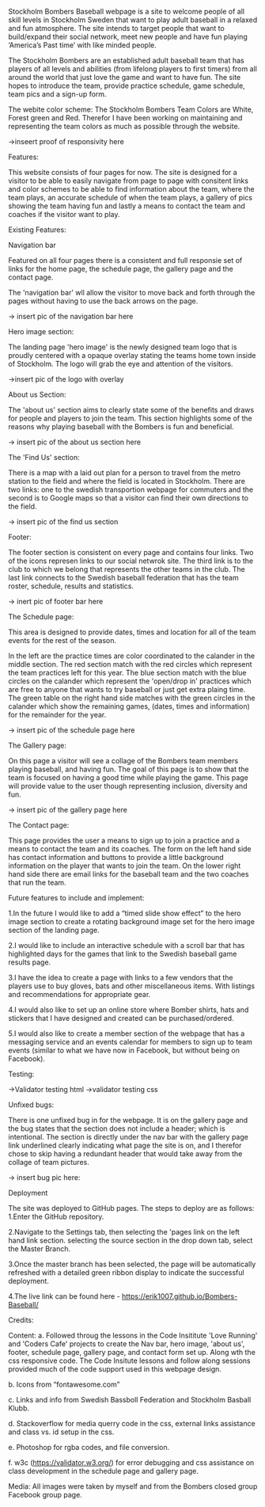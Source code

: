 Stockholm Bombers Baseball webpage is a site to welcome people of all skill levels in Stockholm Sweden that want to play adult baseball in a relaxed and fun atmosphere. The site intends to target people that want to build/expand their social network, meet new people and have fun playing ‘America’s Past time’ with like minded people. 

The Stockholm Bombers are an established adult baseball team that has players of all levels and abilities (from lifelong players to first timers) from all around the world that just love the game and want to have fun. The site hopes to introduce the team, provide practice schedule, game schedule, team pics and a sign-up form. 

The webite color scheme: The Stockholm Bombers Team Colors are White, Forest green and Red. Therefor I have been working on maintaining and representing the team colors as much as possible through the website.

->inseert proof of responsivity here

Features:

This website consists of four pages for now. The site is designed for a visitor to be able to easily navigate from page to page with consitent links and color schemes to be able to find information about the team, where the team plays, an accurate schedule of when the team plays, a gallery of pics showing the team having fun and lastly a means to contact the team and coaches if the visitor want to play.

Existing Features:

Navigation bar

Featured on all four pages there is a consistent and full responsie set of links for the home page, the schedule page, the gallery page and the contact page.

The 'navigation bar' wll allow the visitor to move back and forth through the pages without having to use the back arrows on the page.

-> insert pic of the navigation bar here

Hero image section:

The landing page 'hero image' is the newly designed team logo that is proudly centered with a opaque overlay stating the teams home town inside of Stockholm. The logo will grab the eye and attention of the visitors.

->insert pic of the logo with overlay

About us Section:

The 'about us' section aims to clearly state some of the benefits and draws for people and players to join the team. This section highlights some of the reasons why playing baseball with the Bombers is fun and beneficial.

-> insert pic of the about us section here

The 'Find Us' section:

There is a map with a laid out plan for a person to travel from the metro station to the field and where the field is located in Stockholm. There are two links: one to the swedish transportion webpage for commuters and the second is to Google maps so that a visitor can find their own directions to the field.

-> insert pic of the find us section

Footer:

The footer section is consistent on every page and contains four links. Two of the icons represen links to our social netwrok site. The third link is to the club to which we belong that represents the other teams in the club. The last link connects to the Swedish baseball federation that has the team roster, schedule, results and statistics.

-> inert pic of footer bar here

The Schedule page:

This area is designed to provide dates, times and location for all of the team events for the rest of the season.

In the left are the practice times are color coordinated to the calander in the middle section. 
The red section match with the red circles which represent the team practices left for this year.
The blue section match with the blue circles on the calander which represent the 'open/drop in' practices which are free to anyone that wants to try baseball or just get extra plaing time. 
The green table on the right hand side matches with the green circles in the calander which show the remaining games, (dates, times and information) for the remainder for the year.

-> insert pic of the schedule page here

The Gallery page:

On this page a visitor will see a collage of the Bombers team members playing baseball, and having fun. The goal of this page is to show that the team is focused on having a good time while playing the game. This page will provide value to the user though representing inclusion, diversity and fun.

-> insert pic of the gallery page here

The Contact page:

This page provides the user a means to sign up to join a practice and a means to contact the team and its coaches. 
The form on the left hand side has contact information and buttons to provide a little background information on the player that wants to join the team. 
On the lower right hand side there are email links for the baseball team and the two coaches that run the team.

Future features to include and implement:

1.In the future I would like to add a “timed slide show effect” to the hero image section to create a rotating background image set for the hero image section of the landing page.

2.I would like to include an interactive schedule with a scroll bar that has highlighted days for the games that link to the Swedish baseball game results page.

3.I have the idea to create a page with links to a few vendors that the players use to buy gloves, bats and other miscellaneous items. With listings and recommendations for appropriate gear.

4.I would also like to set up an online store where Bomber shirts, hats and stickers that I have designed and created can be purchased/ordered.

5.I would also like to create a member section of the webpage that has a messaging service and an events calendar for members to sign up to team events (similar to what we have now in Facebook, but without being on Facebook).

Testing:

->Validator testing html
->validator testing css


Unfixed bugs:

There is one unfixed bug in for the webpage. It is on the gallery page and the bug states that the section does not include a header; which is intentional.
The section is directly under the nav bar with the gallery page link underlined clearly indicating what page the site is on, and I therefor chose to skip having a redundant header that would take away from the collage of team pictures.

-> insert bug pic here:

Deployment

The site was deployed to GitHub pages. The steps to deploy are as follows:
1.Enter the GitHub repository. 

2.Navigate to the Settings tab, then selecting the 'pages link on the left hand link section. selecting the source section in the drop down tab, select the Master Branch.

3.Once the master branch has been selected, the page will be automatically refreshed with a detailed green ribbon display to indicate the successful deployment.

4.The live link can be found here - https://erik1007.github.io/Bombers-Baseball/


Credits:

Content:
a.	Followed throug the lessons in the Code Insititute 'Love Running' and 'Coders Cafe' projects to create the Nav bar, hero image, 'about us', footer, schedule page, gallery page, and contact form set up. Along wth the css responsive code. The Code Insitute lessons and follow along sessions provided much of the code support used in this webpage design.

b.	Icons from “fontawesome.com”

c.	Links and info from Swedish Bassboll Federation and Stockholm Basball Klubb.

d. Stackoverflow for media querry code in the css, external links assistance and class vs. id setup in the css.

e. Photoshop for rgba codes, and file conversion.

f. w3c (https://validator.w3.org/) for error debugging and css assistance on class development in the schedule page and gallery page.


Media:
All images were taken by myself and from the Bombers closed group Facebook group page.
